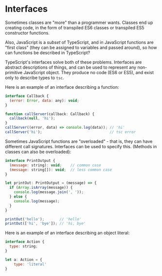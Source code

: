 # Interfaces

Sometimes classes are "more" than a programmer wants. Classes end up creating
code, in the form of transpiled ES6 classes or transpiled ES5 constructor
functions.

Also, JavaScript is a _subset_ of TypeScript, and in JavaScript functions are
"first class" (they can be assigned to variables and passed around), so how can
functions be described in TypeScript?

TypeScript's interfaces solve both of these problems.  Interfaces are abstract
descriptions of things, and can be used to represent any non-primitive
JavaScript object.  They produce no code (ES6 or ES5), and exist only to describe types to `tsc`.

Here is an example of an interface describing a function:

```js
interface Callback {
  (error: Error, data: any): void;
}

function callServer(callback: Callback) {
  callback(null, 'hi');
}
callServer((error, data) => console.log(data)); // 'hi'
callServer('hi');                               // tsc error
```

Sometimes JavaScript functions are "overloaded" - that is, they can have
different call signatures.  Interfaces can be used to specify this.
(Methods in classes can also be overloaded):

```js
interface PrintOutput {
  (message: string): void;    // common case
  (message: string[]): void;  // less common case
}

let printOut: PrintOutput = (message) => {
  if (Array.isArray(message)) {
    console.log(message.join(', '));
  } else {
    console.log(message);
  }
}

printOut('hello');       // 'hello'
printOut(['hi', 'bye']); // 'hi, bye'

```

Here is an example of an interface describing an object literal:

```js
interface Action {
  type: string;
}

let a: Action = {
    type: 'literal' 
}

```
